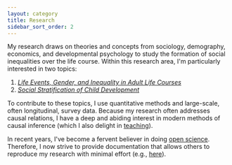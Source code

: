 ```yaml
---
layout: category
title: Research
sidebar_sort_order: 2
---
```


My research draws on theories and concepts from sociology, demography, economics, and developmental psychology to study the formation of social inequalities over the life course. Within this research area, I'm particularly interested in two topics:

1) *[Life Events, Gender, and Inequality in Adult Life Courses](/events)*  
2) *[Social Stratification of Child Development](/develop)*

To contribute to these topics, I use quantitative methods and large-scale, often longitudinal, survey data. Because my research often addresses causal relations, I have a deep and abiding interest in modern methods of causal inference (which I also delight in [teaching](/web-causal-inference)). 

In recent years, I've become a fervent believer in doing [open science](https://en.wikipedia.org/wiki/Open_science). Therefore, I now strive to provide documentation that allows others to reproduce my research with minimal effort (e.g., [here](https://osf.io/m8trg)).
